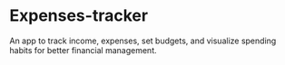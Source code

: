 # Expenses-tracker
An app to track income, expenses, set budgets, and visualize spending habits for better financial management.
